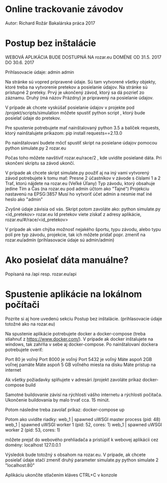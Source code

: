 Online trackovanie závodov
==========================
Autor: Richard Rožár
Bakalárska práca 2017



Postup bez inštalácie
=====================

WEBOVÁ APLIKÁCIA BUDE DOSTUPNÁ NA rozar.eu DOMÉNE OD 31.5. 2017 DO 30.6. 2017

Prihlasovacie údaje:
admin
admin

Na stránke sú vopred pripravené údaje. Sú tam vytvorené všetky objekty, ktoré treba na vytvorenie pretekov a posielanie
údajov. Na stránke sú prístupné 2 preteky. Prvý je ukončený závod, ktorý sa dá pozrieť zo záznamu. Druhý
(má názov Prázdny) je pripravený na posielanie údajov.

V prípade ak chcete vyskúšať posielanie údajov v projekte pod /projekt/scripts/simulation môžete spustiť python script
, ktorý bude posielať údaje do pretekov.

Pre spustenie potrebujete mať nainštalovaný python 3.5 a balíček requests, ktorý nainštalujete príkazom:
pip install requests==2.13.0

Po nainštalovaní budete môcť spustiť skript na posielane údajov pomocou
python simulate.py 2 rozar.eu

Počas toho môžete navštíviť rozar.eu/race/2 , kde uvidíte posielané dáta. Pri skončení skriptu sa závod ukončí.

V prípade ak chcete skript simulate.py použiť aj na iný vami vytvorený závod potrebujete k tomu mať:
Presne 2 účastníkov v závode s číslami 1 a 2
Trať, ktorú nájdete na rozar.eu (Veľké Úľany)
Typ závodu, ktorý obsahuje jedine Tím a Čas (na rozar.eu pod admin účtom ako "Tajné")
Projekciu nastavenú na EPSG:3857
Musí ho vytvoriť účet admin a nesmie mať iné heslo ako "admin"

Zvyšné údaje závisia od vás. Skript potom zavoláte ako:
python simulate.py <id_pretekov> rozar.eu
Id pretekov viete získať z adresy aplikácie, rozar.eu/#/race/<id_pretekov>

V prípade ak vám chýba možnosť nejakého športu, typu závodu, alebo typu polí pre typ závodu, projekcie, tak ich môžete
pridať popr. zmeniť na rozar.eu/admin (prihlasovacie údaje sú admin/admin)



Ako posielať dáta manuálne?
===========================
Popísaná na <domena>/api resp. rozar.eu/api



Spustenie aplikácie na lokálnom počítači
========================================
Pozrite si aj hore uvedenú sekciu Postup bez inštalácie. (prihlasovacie údaje totožné ako na rozar.eu)

Na spustenie aplikácie potrebujete docker a docker-compose (treba stiahnuť z https://www.docker.com/). V prípade ak
docker inštalujete na windows, tak zahŕňa v sebe aj docker-compose. Po nainštalovaní dockera potrebujete overiť:

Port 80 je voľný
Port 8000 je voľný
Port 5432 je voľný
Máte aspoň 2GB voľnej pamäte
Máte aspoň 5 GB voľného miesta na disku
Máte prístup na internet

Ak všetky požiadavky splňujete v adresári /projekt zavoláte príkaz
docker-compose build

Samotné buildovanie závisí na rýchlosti vášho internetu a rýchlosti počítača. Ukončenie buildovania by malo trvať
cca. 15 minút.

Potom následne treba zavolať príkaz:
docker-compose up

Potom ako uvidíte riadky:
web_1      | spawned uWSGI master process (pid: 48)
web_1      | spawned uWSGI worker 1 (pid: 52, cores: 1)
web_1      | spawned uWSGI worker 2 (pid: 53, cores: 1)

môžete prejsť do webového prehliadača a pristúpiť k webovej aplikácii cez domény:
localhost
127.0.0.1

Výsledok bude totožný s obsahom na rozar.eu. V prípade, ak chcete posielať údaje stačí zmeniť druhý parameter simulate.py
python simulate 2 "localhost:80"

Aplikáciu ukončíte stlačením kláves CTRL+C v konzole
